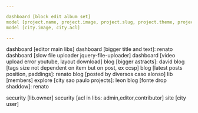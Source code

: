 ```yaml
---

dashboard [block edit album set]
model [project.name, project.image, project.slug, project.theme, project.title]
model [city.image, city.acl]

---
```



dashboard [editor main libs]
dashboard [bigger title and text]: renato
dashboard [slow file uploader jquery-file-uploader]
dashboard [video upload error youtube, layout download]
blog [bigger astracts]: david
blog [tags size not dependent on item but on post, ex ccsp]
blog [latest posts position, paddings]: renato
blog [posted by diversos caso alonso]
lib [members]
explore [city sao paulo projects]: leon 
blog [fonte drop shaddow]: renato

security [lib.owner]
security [acl in libs: admin,editor,contributor]
site [city user]




